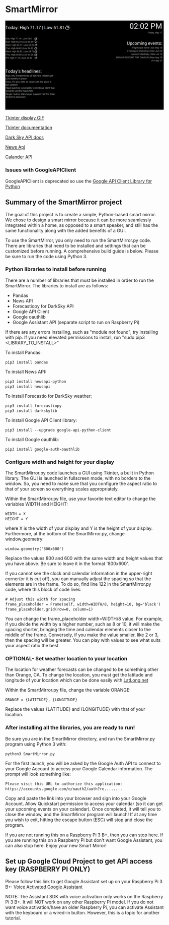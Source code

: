 # SmartMirror

![](images/SmartMirror.png)

[Tkinter display GIF](https://www.daniweb.com/programming/software-development/code/216550/tkinter-to-put-a-gif-image-on-a-canvas-python)

[Tkinter documentation](https://effbot.org/tkinterbook/tkinter-index.htm)

[Dark Sky API docs](https://darksky.net/dev/docs)

[News Api](http://www.rychdata.com/the-news-api-requesting-live-headlines-with-python.html)

[Calander API](https://developers.google.com/calendar/quickstart/python)

### Issues with GoogleAPIClient
GoogleAPIClient is deprecated so use the [Google API Client Library for Python](https://developers.google.com/api-client-library/python/)

## Summary of the SmartMirror project
The goal of this project is to create a simple, Python-based smart mirror. We chose to design a smart mirror because it can be more seamlessly integrated within a home, as opposed to a smart speaker, and still has the same functionality along with the added benefits of a GUI.

To use the SmartMirror, you only need to run the SmartMirror.py code. There are libraries that need to be installed and settings that can be customized before running. A comprehensive build guide is below. Please be sure to run the code using Python 3.



### Python libraries to install before running
There are a number of libraries that must be installed in order to run the SmartMirror. The libraries to install are as follows:
* Pandas
* News API
* Forecastiopy for DarkSky API
* Google API Client
* Google oauthlib
* Google Assistant API (separate script to run on Raspberry Pi)

If there are any errors installing, such as "module not found", try installing with pip.
If you need elevated permissions to install, run "sudo pip3 <LIBRARY_TO_INSTALL>"

To install Pandas:
```
pip3 install pandas
```

To install News API:
```
pip3 install newsapi-python
pip3 install newsapi
```
To install Forecastio for DarkSky weather:
```
pip3 install forecastiopy
pip3 install darkskylib
```
To install Google API Client library:
```
pip3 install --upgrade google-api-python-client
```
To install Google oauthlib:
```
pip3 install google-auth-oauthlib
```



### Configure width and height for your display
The SmartMirror.py code launches a GUI using Tkinter, a built in Python library. The GUI is launched in fullscreen mode, with no borders to the window. So, you need to make sure that you configure the aspect ratio to that of your screen so everything scales appropriately.

Within the SmartMirror.py file, use your favorite text editor to change the variables WIDTH and HEIGHT:
```
WIDTH = X
HEIGHT = Y
```
where X is the width of your display and Y is the height of your display.
Furthermore, at the bottom of the SmartMirror.py, change window.geometry:
```
window.geometry('800x600')
```
Replace the values 800 and 600 with the same width and height values that you have above.
Be sure to leave it in the format '800x600'.

If you cannot see the clock and calendar information in the upper-right corner(or it is cut off), you can manually adjust the spacing so that the elements are in the frame. To do so, find line 122 in the SmartMirror.py code, where this block of code lives:
```
# Adjust this width for spacing
frame_placeholder = Frame(self, width=WIDTH/8, height=10, bg='black')
frame_placeholder.grid(row=0, column=1)
```
You can change the frame_placeholder width=WIDTH/8 value. For example, if you divide the width by a higher number, such as 8 or 10, it will make the spacing shorter, bringing the time and calendar elements closer to the middle of the frame. Conversely, if you make the value smaller, like 2 or 3, then the spacing will be greater. You can play with values to see what suits your aspect ratio the best.



### OPTIONAL- Set weather location to your location
The location for weather forecasts can be changed to be something other than Orange, CA.
To change the location, you must get the latitude and longitude of your location which can be done easily with [LatLong.net](https://www.latlong.net/)

Within the SmartMirror.py file, change the variable ORANGE:
```
ORANGE = {LATITUDE}, {LONGITUDE}
```
Replace the values {LATITUDE} and {LONGITUDE} with that of your location.



### After installing all the libraries, you are ready to run!
Be sure you are in the SmartMirror directory, and run the SmartMirror.py program using Python 3 with:
```
python3 SmartMirror.py
```
For the first launch, you will be asked by the Google Auth API to connect to your Google Account to access your Google Calendar information. The prompt will look something like:
```
Please visit this URL to authorize this application: https://accounts.google.com/o/oauth2/auth?re........
```
Copy and paste the link into your browser and sign into your Google Account. Allow Quickstart permission to access your calendar (so it can get your upcoming events on your calendar). Once completed, it will tell you to close the window, and the SmartMirror program will launch! If at any time you wish to exit, hitting the escape button (ESC) will stop and close the program.

If you are not running this on a Raspberry Pi 3 B+, then you can stop here. If you are running this on a Raspberry Pi but don't want Google Assistant, you can also stop here. Enjoy your new Smart Mirror!



## Set up Google Cloud Project to get API access key (RASPBERRY PI ONLY)
Please follow this link to get Google Assistant set up on your Raspberry Pi 3 B+: [Voice Activated Google Assistant](https://www.novaspirit.com/2017/05/23/voice-activated-google-assistant-raspberry-pi/)

NOTE: The Assistant SDK with voice activation only works on the Raspberry Pi 3 B+. It will NOT work on any other Raspberry Pi model. If you do not want voice activation/have an older Raspberry Pi, you can activate Assistant with the keyboard or a wired-in button. However, this is a topic for another tutorial.
